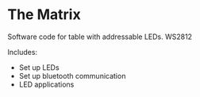 # The Matrix
Software code for table with addressable LEDs. WS2812

Includes:
- Set up LEDs
- Set up bluetooth communication
- LED applications
